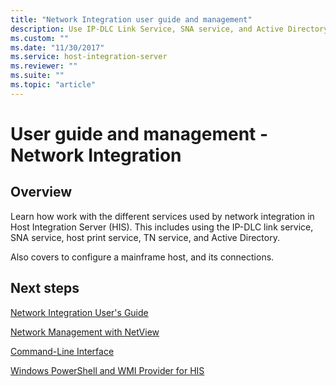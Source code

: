 ```yaml
---
title: "Network Integration user guide and management"
description: Use IP-DLC Link Service, SNA service, and Active Directory to administer your environment. Also covers using NetView to manage the network, and includes command line and Windows PowerShell tools - Host Integration Server (HIS)
ms.custom: ""
ms.date: "11/30/2017"
ms.service: host-integration-server
ms.reviewer: ""
ms.suite: ""
ms.topic: "article"
---
```

# User guide and management - Network Integration

## Overview

Learn how work with the different services used by network integration in Host Integration Server (HIS). This includes using the IP-DLC link service, SNA service, host print service, TN service, and Active Directory.

Also covers to configure a mainframe host, and its connections.  

## Next steps
 [Network Integration User's Guide](../core/network-integration-user-s-guide2.md)  
  
 [Network Management with NetView](../core/network-management-with-netview1.md)  
  
 [Command-Line Interface](../core/command-line-interface2.md)  
  
 [Windows PowerShell and WMI Provider for HIS](../core/windows-powershell-and-wmi-provider-for-his2.md)